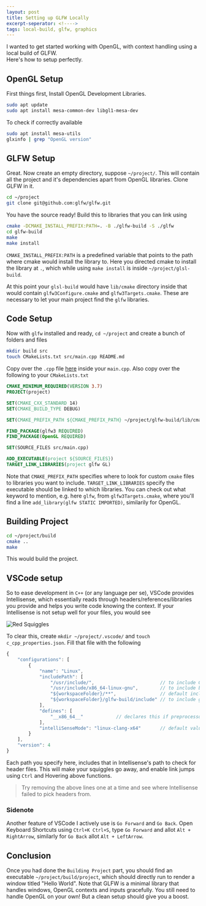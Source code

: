 ```yaml
---
layout: post
title: Setting up GLFW Locally
excerpt-seperator: <!---->
tags: local-build, glfw, graphics
---
```


I wanted to get started working with OpenGL, with context handling using a local build of GLFW.  
Here's how to setup perfectly.

<!---->

## OpenGL Setup

First things first, Install OpenGL Development Libraries.

```bash
sudo apt update
sudo apt install mesa-common-dev libgl1-mesa-dev
```

To check if correctly available

```bash
sudo apt install mesa-utils
glxinfo | grep "OpenGL version"
```

## GLFW Setup

Great. Now create an empty directory, suppose `~/project/`. This will contain all the project and it's dependencies
apart from OpenGL libraries. Clone GLFW in it.

```bash
cd ~/project
git clone git@github.com:glfw/glfw.git
```

You have the source ready! Build this to libraries that you can link using

```bash
cmake -DCMAKE_INSTALL_PREFIX:PATH=. -B ./glfw-build -S ./glfw
cd glfw-build
make
make install
```

`CMAKE_INSTALL_PREFIX:PATH` is a predefined variable that points to the path where cmake would install the library to.
Here you directed cmake to install the library at `.`, which while using `make install` is inside `~/project/glsl-build`.

At this point your `glsl-build` would have `lib/cmake` directory inside that would contain `glfw3Configure.cmake` and `glfw3Targets.cmake`. These are necessary to let your main project find the `glfw` libraries.

## Code Setup

Now with `glfw` installed and ready, `cd ~/project` and create a bunch of folders and files

```bash
mkdir build src
touch CMakeLists.txt src/main.cpp README.md
```

Copy over the `.cpp` file [here](https://www.glfw.org/documentation.html) inside your `main.cpp`.
Also copy over the following to your `CMakeLists.txt`

```cmake
CMAKE_MINIMUM_REQUIRED(VERSION 3.7)
PROJECT(project)

SET(CMAKE_CXX_STANDARD 14)
SET(CMAKE_BUILD_TYPE DEBUG)

SET(CMAKE_PREFIX_PATH ${CMAKE_PREFIX_PATH} ~/project/glfw-build/lib/cmake)

FIND_PACKAGE(glfw3 REQUIRED)
FIND_PACKAGE(OpenGL REQUIRED)

SET(SOURCE_FILES src/main.cpp)

ADD_EXECUTABLE(project ${SOURCE_FILES})
TARGET_LINK_LIBRARIES(project glfw GL)
```

Note that `CMAKE_PREFIX_PATH` specifies where to look for custom `cmake` files to libraries you want to include.
`TARGET_LINK_LIBRARIES` specify the executable should be linked to which libraries. You can check out what keyword to mention, e.g. here `glfw`, from `glfw3Targets.cmake`, where you'll find a line `add_library(glfw STATIC IMPORTED)`, similarily for OpenGL.

## Building Project

```bash
cd ~/project/build
cmake ..
make
```

This would build the project.

## VSCode setup

So to ease development in `C++` (or any language per se), VSCode provides Intellisense, which essentially reads through headers/references/libraries you provide and helps you write code knowing the context. If your Intellisense is not setup well for your files,
you would see

![Red Squiggles]({{site.baseurl}}/images/building-glfw/red-squiggles.png)

To clear this, create `mkdir ~/project/.vscode/` and `touch c_cpp_properties.json`.
Fill that file with the following

```js
{
    "configurations": [
        {
            "name": "Linux",
            "includePath": [
                "/usr/include/",                        // to include GL/gl.h
                "/usr/include/x86_64-linux-gnu",        // to include bits/types.h
                "${workspaceFolder}/**",                // default include, can remove
                "${workspaceFolder}/glfw-build/include" // to include glfw headers
            ],
            "defines": [
                "__x86_64__"            // declares this if preprocessor directive as true
            ],
            "intelliSenseMode": "linux-clang-x64"       // default value
        }
    ],
    "version": 4
}
```

Each path you specify here, includes that in Intellisense's path to check for header files.
This will make your squiggles go away, and enable link jumps using `Ctrl` and Hovering above functions.
> Try removing the above lines one at a time and see where Intellisense failed to pick headers from.

### Sidenote

Another feature of VSCode I actively use is `Go Forward` and `Go Back`. Open Keyboard Shortcuts using `Ctrl+K Ctrl+S`,
type `Go Forward` and allot `Alt + RightArrow`, similarly for `Go Back` allot `Alt + LeftArrow`.

## Conclusion

Once you had done the `Building Project` part, you should find an executable `~/project/build/project`, which should directly run to render a window titled "Hello World". Note that GLFW is a minimal library that handles windows, OpenGL contexts and inputs gracefully.
You still need to handle OpenGL on your own! But a clean setup should give you a boost.
